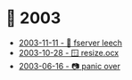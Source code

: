 # 📅 2003

* [2003-11-11 - 🤖 fserver leech](/dev/mirc)
* [2003-10-28 - 🪟 resize.ocx](/dev/vb/resize)
* [2003-06-16 - 📷 panic over](06/panic-over)

